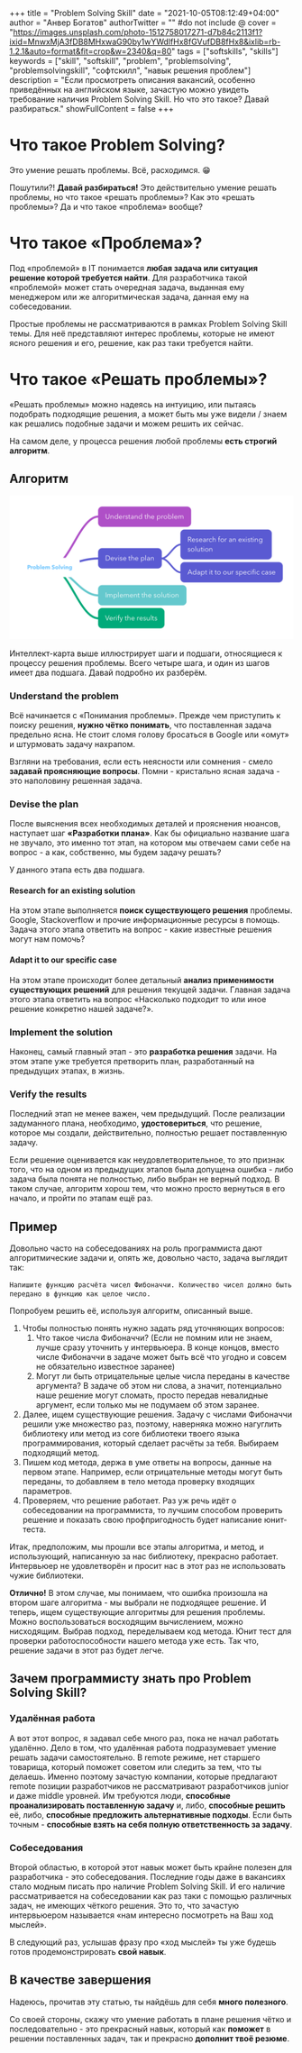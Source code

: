+++
title = "Problem Solving Skill"
date = "2021-10-05T08:12:49+04:00"
author = "Анвер Богатов"
authorTwitter = "" #do not include @
cover = "https://images.unsplash.com/photo-1512758017271-d7b84c2113f1?ixid=MnwxMjA3fDB8MHxwaG90by1wYWdlfHx8fGVufDB8fHx8&ixlib=rb-1.2.1&auto=format&fit=crop&w=2340&q=80"
tags = ["softskills", "skills"]
keywords = ["skill", "softskill", "problem", "problemsolving", "problemsolvingskill", "софтскилл", "навык решения проблем"]
description = "Если просмотреть описания вакансий, особенно приведённых на английском языке, зачастую можно увидеть требование наличия Problem Solving Skill. Но что это такое? Давай разбираться."
showFullContent = false
+++

# Что такое Problem Solving?

Это умение решать проблемы. Всё, расходимся. 😁

Пошутили?! **Давай разбираться!**
Это действительно умение решать проблемы, но что такое «решать проблемы»? Как это «решать проблемы»? Да и что такое «проблема» вообще?

# Что такое «Проблема»?

Под «проблемой» в IT понимается **любая задача или ситуация решение которой требуется найти**. Для разработчика такой «проблемой» может стать очередная задача, выданная ему менеджером или же алгоритмическая задача, данная ему на собеседовании. 

Простые проблемы не рассматриваются в рамках Problem Solving Skill темы. Для неё представляют интерес проблемы, которые не имеют ясного решения и его, решение, как раз таки требуется найти.

# Что такое «Решать проблемы»?

«Решать проблемы» можно надеясь на интуицию, или пытаясь подобрать подходящие решения, а может быть мы уже видели / знаем как решались подобные задачи и можем решить их сейчас. 

На самом деле, у процесса решения любой проблемы **есть строгий алгоритм**.

## Алгоритм

![mindmap-with-problem-solving-algorithm](/images/problem-solving-skill/1.png)

Интеллект-карта выше иллюстрирует шаги и подшаги, относящиеся к процессу решения проблемы. Всего четыре шага, и один из шагов имеет два подшага. Давай подробно их разберём.

### Understand the problem

Всё начинается с «Понимания проблемы». Прежде чем приступить к поиску решения, **нужно чётко понимать**, что поставленная задача предельно ясна. Не стоит сломя голову бросаться в Google или «омут» и штурмовать задачу нахрапом. 

Взгляни на требования, если есть неясности или сомнения - смело **задавай проясняющие вопросы**. Помни - кристально ясная задача - это наполовину решенная задача.

### Devise the plan

После выяснения всех необходимых деталей и прояснения нюансов, наступает шаг **«Разработки плана»**. Как бы официально название шага не звучало, это именно тот этап, на котором мы отвечаем сами себе на вопрос - а как, собственно, мы будем задачу решать?

У данного этапа есть два подшага.

#### Research for an existing solution

На этом этапе выполняется **поиск существующего решения** проблемы. Google, Stackoverflow и прочие информационные ресурсы в помощь. Задача этого этапа ответить на вопрос - какие известные решения могут нам помочь? 

#### Adapt it to our specific case

На этом этапе происходит более детальный **анализ применимости существующих решений** для решения текущей задачи. Главная задача этого этапа ответить на вопрос «Насколько подходит то или иное решение конкретно нашей задаче?».

### Implement the solution

Наконец, самый главный этап - это **разработка решения** задачи. На этом этапе уже требуется претворить план, разработанный на предыдущих этапах, в жизнь.

### Verify the results

Последний этап не менее важен, чем предыдущий. После реализации задуманного плана, необходимо, **удостовериться**, что решение, которое мы создали, действительно, полностью решает поставленную задачу. 

Если решение оценивается как неудовлетворительное, то это признак того, что на одном из предыдущих этапов была допущена ошибка - либо задача была понята не полностью, либо выбран не верный подход. В таком случае, алгоритм хорош тем, что можно просто вернуться в его начало, и пройти по этапам ещё раз.

## Пример

Довольно часто на собеседованиях на роль программиста дают алгоритмические задачи и, опять же, довольно часто, задача выглядит так:
```
Напишите функцию расчёта чисел Фибоначчи. Количество чисел должно быть 
передано в функцию как целое число.
```

Попробуем решить её, используя алгоритм, описанный выше. 
1. Чтобы полностью понять нужно задать ряд уточняющих вопросов:
	1. Что такое числа Фибоначчи? (Если не помним или не знаем, лучше сразу уточнить у интервьюера. В конце концов, вместо числе Фибоначчи в задаче может быть всё что угодно и совсем не обязательно известное заранее)
	2. Могут ли быть отрицательные целые числа переданы в качестве аргумента? В задаче об этом ни слова, а значит, потенциально наше решение могут сломать, просто передав невалидные аргумент, если только мы не подумаем об этом заранее.
2. Далее, ищем существующие решения. Задачу с числами Фибоначчи решили уже множество раз, поэтому, наверняка можно нагуглить библиотеку или метод из core библиотеки твоего языка программирования, который сделает расчёты за тебя. Выбираем подходящий метод.
3. Пишем код метода, держа в уме ответы на вопросы, данные на первом этапе. Например, если отрицательные методы могут быть переданы, то добавляем в тело метода проверку входящих параметров.
4. Проверяем, что решение работает. Раз уж речь идёт о собеседовании на программиста, то лучшим способом проверить решение и показать свою профпригодность будет написание юнит-теста.

Итак, предположим, мы прошли все этапы алгоритма, и метод, и использующий, написанную за нас библиотеку, прекрасно работает. Интервьюер не удовлетворён и просит нас в этот раз не использовать чужие библиотеки. 

**Отлично!** В этом случае, мы понимаем, что ошибка произошла на втором шаге алгоритма - мы выбрали не подходящее решение. И теперь, ищем существующие алгоритмы для решения проблемы. Можно воспользоваться восходящим вычислением, можно нисходящим. Выбрав подход, переделываем код метода. Юнит тест для проверки работоспособности нашего метода уже есть. Так что, решение задачи в этот раз будет легче.

## Зачем программисту знать про Problem Solving Skill?

### Удалённая работа

А вот этот вопрос, я задавал себе много раз, пока не начал работать удалённо. Дело в том, что удалённая работа подразумевает умение решать задачи самостоятельно. В remote режиме, нет старшего товарища, который поможет советом или следить за тем, что ты делаешь. Именно поэтому зачастую компании, которые предлагают remote позиции разработчиков не рассматривают разработчиков junior и даже middle уровней. Им требуются люди, **способные проанализировать поставленную задачу** и, либо, **способные решить** её, либо, **способные предложить альтернативные подходы**. Если быть точным - **способные взять на себя полную ответственность за задачу**.

### Собеседования

Второй областью, в которой этот навык может быть крайне полезен для разработчика - это собеседования. Последние годы даже в вакансиях стало модным писать про наличие Problem Solving Skill. И его наличие рассматривается на собеседовании как раз таки с помощью различных задач, не имеющих чёткого решения. Это то, что зачастую интервьюером называется «нам интересно посмотреть на Ваш ход мыслей». 

В следующий раз, услышав фразу про «ход мыслей» ты уже будешь готов продемонстрировать **свой навык**.

## В качестве завершения

Надеюсь, прочитав эту статью, ты найдёшь для себя **много полезного**. 

Со своей стороны, скажу что умение работать в плане решения чётко и последовательно - это прекрасный навык, который как **поможет** в решении поставленных задач, так и прекрасно **дополнит твоё резюме**.